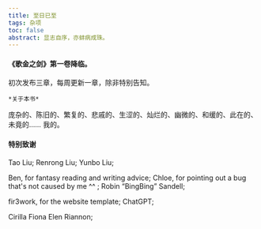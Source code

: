 ```yaml
---
title: 至日已至
tags: 杂项
toc: false
abstract: 显志自序，亦蚌病成珠。
---
```


#### 《歌金之剑》第一卷降临。

初次发布三章，每周更新一章，除非特别告知。


    *关于本书*
庞杂的、陈旧的、繁复的、悲戚的、生涩的、灿烂的、幽微的、和缓的、此在的、未竟的……
我的。


#### 特别致谢

Tao Liu;
Renrong Liu;
Yunbo Liu;

Ben, for fantasy reading and writing advice;
Chloe, for pointing out a bug that's not caused by me ^^ ;
Robin “BingBing” Sandell;

fir3work, for the website template;
ChatGPT;

Cirilla Fiona Elen Riannon;
<!-- More info: [Deployment](https://hexo.io/docs/one-command-deployment.html) -->

